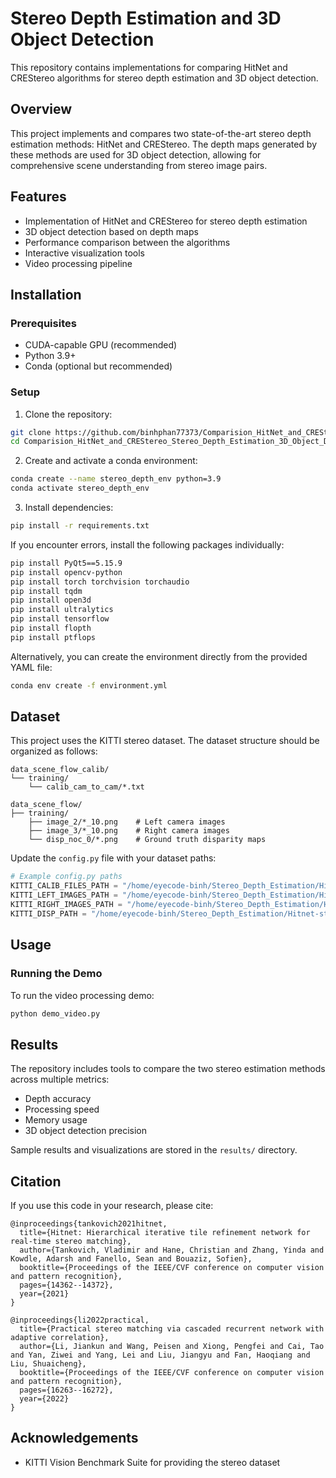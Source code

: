 # Stereo Depth Estimation and 3D Object Detection

This repository contains implementations for comparing HitNet and CREStereo algorithms for stereo depth estimation and 3D object detection.

## Overview

This project implements and compares two state-of-the-art stereo depth estimation methods: HitNet and CREStereo. The depth maps generated by these methods are used for 3D object detection, allowing for comprehensive scene understanding from stereo image pairs.

## Features

- Implementation of HitNet and CREStereo for stereo depth estimation
- 3D object detection based on depth maps
- Performance comparison between the algorithms
- Interactive visualization tools
- Video processing pipeline

## Installation

### Prerequisites

- CUDA-capable GPU (recommended)
- Python 3.9+
- Conda (optional but recommended)

### Setup

1. Clone the repository:
```bash
git clone https://github.com/binhphan77373/Comparision_HitNet_and_CREStereo_Stereo_Depth_Estimation_3D_Object_Detection.git
cd Comparision_HitNet_and_CREStereo_Stereo_Depth_Estimation_3D_Object_Detection
```

2. Create and activate a conda environment:
```bash
conda create --name stereo_depth_env python=3.9
conda activate stereo_depth_env
```

3. Install dependencies:
```bash
pip install -r requirements.txt
```

If you encounter errors, install the following packages individually:
```bash
pip install PyQt5==5.15.9
pip install opencv-python
pip install torch torchvision torchaudio
pip install tqdm
pip install open3d
pip install ultralytics
pip install tensorflow
pip install flopth
pip install ptflops
```

Alternatively, you can create the environment directly from the provided YAML file:
```bash
conda env create -f environment.yml
```

## Dataset

This project uses the KITTI stereo dataset. The dataset structure should be organized as follows:

```
data_scene_flow_calib/
└── training/
    └── calib_cam_to_cam/*.txt

data_scene_flow/
├── training/
    ├── image_2/*_10.png    # Left camera images
    ├── image_3/*_10.png    # Right camera images
    └── disp_noc_0/*.png    # Ground truth disparity maps
```

Update the `config.py` file with your dataset paths:

```python
# Example config.py paths
KITTI_CALIB_FILES_PATH = "/home/eyecode-binh/Stereo_Depth_Estimation/Hitnet-stereo-depthEstimation_3Dobject-detection/data_scene_flow_calib/training/calib_cam_to_cam/*.txt"
KITTI_LEFT_IMAGES_PATH = "/home/eyecode-binh/Stereo_Depth_Estimation/Hitnet-stereo-depthEstimation_3Dobject-detection/data_scene_flow/training/image_2/*_10.png"
KITTI_RIGHT_IMAGES_PATH = "/home/eyecode-binh/Stereo_Depth_Estimation/Hitnet-stereo-depthEstimation_3Dobject-detection/data_scene_flow/training/image_3/*_10.png"
KITTI_DISP_PATH = "/home/eyecode-binh/Stereo_Depth_Estimation/Hitnet-stereo-depthEstimation_3Dobject-detection/data_scene_flow/training/disp_noc_0/*.png"
```

## Usage

### Running the Demo

To run the video processing demo:
```bash
python demo_video.py
```

## Results

The repository includes tools to compare the two stereo estimation methods across multiple metrics:
- Depth accuracy
- Processing speed
- Memory usage
- 3D object detection precision

Sample results and visualizations are stored in the `results/` directory.

## Citation

If you use this code in your research, please cite:

```
@inproceedings{tankovich2021hitnet,
  title={Hitnet: Hierarchical iterative tile refinement network for real-time stereo matching},
  author={Tankovich, Vladimir and Hane, Christian and Zhang, Yinda and Kowdle, Adarsh and Fanello, Sean and Bouaziz, Sofien},
  booktitle={Proceedings of the IEEE/CVF conference on computer vision and pattern recognition},
  pages={14362--14372},
  year={2021}
}

@inproceedings{li2022practical,
  title={Practical stereo matching via cascaded recurrent network with adaptive correlation},
  author={Li, Jiankun and Wang, Peisen and Xiong, Pengfei and Cai, Tao and Yan, Ziwei and Yang, Lei and Liu, Jiangyu and Fan, Haoqiang and Liu, Shuaicheng},
  booktitle={Proceedings of the IEEE/CVF conference on computer vision and pattern recognition},
  pages={16263--16272},
  year={2022}
}
```

## Acknowledgements

- KITTI Vision Benchmark Suite for providing the stereo dataset
